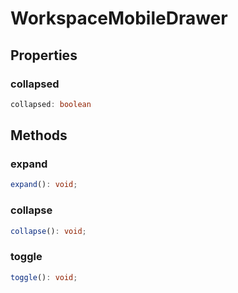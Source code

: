 # WorkspaceMobileDrawer



## Properties

### collapsed

```ts
collapsed: boolean
```




## Methods

### expand

```ts
expand(): void;
```



### collapse

```ts
collapse(): void;
```



### toggle

```ts
toggle(): void;
```



